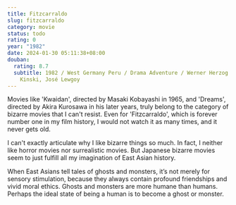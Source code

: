 ```yaml
---
title: Fitzcarraldo
slug: fitzcarraldo
category: movie
status: todo
rating: 0
year: "1982"
date: 2024-01-30 05:11:38+08:00
douban:
  rating: 8.7
  subtitle: 1982 / West Germany Peru / Drama Adventure / Werner Herzog / Klaus
    Kinski, José Lewgoy
---
```


Movies like 'Kwaidan', directed by Masaki Kobayashi in 1965, and 'Dreams', directed by Akira Kurosawa in his later years, truly belong to the category of bizarre movies that I can't resist. Even for 'Fitzcarraldo', which is forever number one in my film history, I would not watch it as many times, and it never gets old. 

I can't exactly articulate why I like bizarre things so much. In fact, I neither like horror movies nor surrealistic movies. But Japanese bizarre movies seem to just fulfill all my imagination of East Asian history. 

When East Asians tell tales of ghosts and monsters, it’s not merely for sensory stimulation, because they always contain profound friendships and vivid moral ethics. Ghosts and monsters are more humane than humans. Perhaps the ideal state of being a human is to become a ghost or monster.
